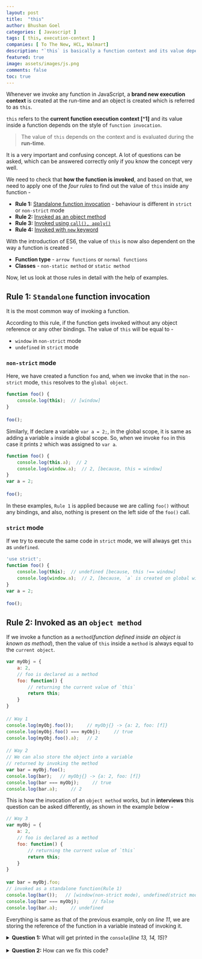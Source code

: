 ```yaml
---
layout: post
title:  "this"
author: Bhushan Goel
categories: [ Javascript ]
tags: [ this, execution-context ]
companies: [ To The New, HCL, Walmart]
description: "`this` is basically a function context and its value depends on the style of function invocation."
featured: true
image: assets/images/js.png
comments: false
toc: true
---
```


<!-- [Rule 1](#standalone-function-invocation) -->

Whenever we invoke any function in JavaScript, a **brand new execution context** is created at the run-time and an object is created which is referred to as `this`.

`this` refers to the **current function execution context [^1]** and its value inside a function depends on the style of `function invocation`.

> The value of `this` depends on the context and is evaluated during the **run-time**.

It is a very important and confusing concept. A lot of questions can be asked, which can be answered correctly only if you know the concept very well.

We need to check that **how the function is invoked**, and based on that, we need to apply one of the _four rules_ to find out the value of `this` inside any function -

- **Rule 1:** [Standalone function invocation](#rule-1-standalone-function-invocation) - behaviour is different in `strict` or `non-strict` mode
- **Rule 2:** [Invoked as an object method](#rule-2-invoked-as-an-object-method)
- **Rule 3:** [Invoked using `call(), apply()`](#rule-3-invoked-using-call-apply)   
- **Rule 4:** [Invoked with `new` keyword](#rule-4-invoked-with-new-keyword)

With the introduction of ES6, the value of `this` is now also dependent on the way a function is created - 

- **Function type** - `arrow functions` or `normal functions`
- **Classes** - `non-static method` or `static method`

Now, let us look at those rules in detail with the help of examples.

## Rule 1: `Standalone` function invocation

It is the most common way of invoking a function.

According to this rule, if the function gets invoked without any object reference or any other bindings. The value of `this` will be equal to - 

- `window` in `non-strict` mode
- `undefined` in `strict` mode


### `non-strict` mode

Here, we have created a function `foo` and, when we invoke that in the `non-strict` mode, `this` resolves to the `global object`.

```js
function foo() {
    console.log(this);  // [window]
}

foo();
```

Similarly, If declare a variable `var a = 2;`, in the global scope, it is same as adding a variable `a` inside a global scope. So, when we invoke `foo` in this case it prints `2` which was assigned to `var a`.

```js
function foo() {
    console.log(this.a);  // 2
    console.log(window.a);  // 2, [because, this = window]
}
var a = 2;

foo();
```

In these examples, `Rule 1` is applied because we are calling `foo()` without any bindings, and also, nothing is present on the left side of the `foo()` call.

### `strict` mode
If we try to execute the same code in `strict` mode, we will always get `this` as `undefined`.

```js
'use strict';
function foo() {
    console.log(this);  // undefined [because, this !== window]
    console.log(window.a);  // 2, [because, `a` is created on global window object]
}
var a = 2;

foo();
```

## Rule 2: Invoked as an `object method`

If we invoke a function as a `method`(_function defined inside an object is known as method_), then the value of `this` inside a `method` is always equal to the `current object`.
```js
var myObj = {
    a: 2,
    // foo is declared as a method
    foo: function() {
        // returning the current value of `this`
        return this;
    }
}

// Way 1
console.log(myObj.foo());     // myObj{} -> {a: 2, foo: [f]}
console.log(myObj.foo() === myObj);     // true
console.log(myObj.foo().a);   // 2

// Way 2
// We can also store the object into a variable
// returned by invoking the method 
var bar = myObj.foo();
console.log(bar);   // myObj{} -> {a: 2, foo: [f]}
console.log(bar === myObj);     // true
console.log(bar.a);     // 2 
```
This is how the invocation of an `object method` works, but in **interviews** this question can be asked differently, as shown in the example below -

```js
// Way 3
var myObj = {
    a: 2,
    // foo is declared as a method
    foo: function() {
        // returning the current value of `this`
        return this;
    }
}

var bar = myObj.foo;
// invoked as a standalone function(Rule 1)
console.log(bar());   // [window(non-strict mode), undefined(strict mode)]
console.log(bar === myObj);     // false
console.log(bar.a);     // undefined
```

Everything is same as that of the previous example, only on _line 11_, we are storing the reference of the function in a variable instead of invoking it.

<details>
<summary><b>Question 1:</b> What will get printed in the <code>console</code>(<i>line 13, 14, 15</i>)?</summary>
<div markdown="1">
You can tell the interviewer that -
<br>
<br>
When we try to invoke that method at a later point(<i>line 12</i>), then instead of pointing to the object(<code>obj</code>), it will be equal to <code>global object</code> or <code>undefined</code>.
<br>
<br>
Why?
<br>
<br>
Because, In case of `object method` whenever, we store the reference of the function in a variable, the **binding of the object is lost** and function will be invoked as a standalone function (<a href="#rule-1-standalone-function-invocation">Rule 1</a>) at a later stage.
<br>
<br>
</div>
</details>
<br>

<details>
<summary><b>Question 2:</b> How can we fix this code?</summary>
<div markdown="1">
After storing the reference to the method, we lost the binding to `this`. Now to fix this binding issue we need to use <code>bind()</code> -
<br>
<br>
<div markdown="1">
```js
var myObj = {
    a: 2,
    // foo is declared as a method
    foo: function() {
        // returning the current value of `this`
        return this;
    }
}

var bar = myObj.foo.bind(myObj);
// invoked as a standalone function(Rule 1)
console.log(bar());   // {a: 2, foo: [f]}
console.log(bar() === myObj);     // true
console.log(bar().a); 	// 2
```
</div>
</div>
</details>
<hr>

> There is a simpler way to identify the current execution context [^1] in case of **Rule 1** and **Rule 2**.
>
> You can check if there is something present on the **left-hand side** of the function invocation and -
>
> - If yes, then `this` will be equal to that `object`

```js
var obj = {
    a: 2,
    foo: function() {
        console.log(this);  // {a: 2, foo: [f]}, this === obj
    }
}

obj.foo();
```

> - Otherwise if nothing is present on the left-hand side then `this` will be equal to either `global object` or `undefined`

```js
function foo() {
  console.log(this);	// window
}

foo();
```


## Rule 3: Invoked using `call(), apply()`
This is also known as _Explicit binding_. 

By using `call()` or `apply()` we can change the value of _execution context [^1]_(`this`) at the run time.

```js
function foo() {
	return this;
}

console.log(foo());		// this === window
console.log(foo.call({a: 2}));		// this === {a: 2}
console.log(foo.apply({a: 4}));		// this === {a: 4}
```

When we invoke the function `foo()` 
- As a **standalone function**(_line 5_), it returned `this` which was **equal** to the `global window object`
- Using `call() or apply()`(_line 6, 7_) and passed a different object to it which acts as an **execution context**[^1] for `foo()`, it returned the same object `{a: 2}`

## Rule 4: Invoked with `new` keyword
If a function is invoked using a `new` keyword(_as a constructor function_), then the value of `this` inside that function is alway equal to an object.

```js
// invoked as a constructor function
function Foo() {
    this.a = 2;
    this.b = 4;
    console.log(this);  //  {a: 2, b:4}
    console.log(window.a);  // undefined
    console.log(window.b);  // undefined
}

var bar = new Foo();
```

If the same function is invoked as a **normal function**, then `this` would be equal to `window object` and all the properties (`a and b`) will be created on `window object`.
```js
// invoked as a normal function
function Foo() {
    this.a = 2;
    this.b = 4;
    console.log(this);   //  window
    console.log(window.a);  // 2
    console.log(window.b);  // 4
}

var bar = Foo();
```

<hr>

## ES6 

Now, before we get into the interview questions. I would like to discuss the behaviour of `this` on some of the new concepts introduced in ES6 and later versions.

### `this` in `arrow functions`
**Arrow functions** from ES6 do not have their own `this` value instead they borrow `this` from their _lexical scope_ and use that value.

In the following example, `bar()` is an **arrow function**(_line 8_) and invoked as a standalone function, but [Rule 1](#rule-1-standalone-function-invocation) will not be applied here because Rule 1 can be applied only on normal function. 

`this` inside `bar()` is equal to the `obj` because `bar()` is an **arrow function** and it borrows `this` from the **enclosing scope** and in this case it borrows `this` from the function `foo()`.

```js
// example 1 - with arrow function
var obj = {
  a: 2,
  foo: function() {
    console.log(this);    // obj
    
    // arrow function
    bar = () => {
      console.log(this);    // obj
      console.log(this.a);  // 2
    }

    bar();
  }
}

obj.foo();
```

If I try to write the same function as a normal functions, then you will observe the differences in terms of their behaviour.

Here, `bar()` is a **normal function** and invoked as a standalone function. So [Rule 1](#rule-1-standalone-function-invocation) will be applied here and accordingly `this` inside `bar` will point to the `global window object`.

```js
// example 2 - with normal function
var obj = {
  a: 2,
  foo: function() {
    console.log(this); // obj

    // normal function
    function bar() {
      console.log(this); // window
      console.log(this.a); // undefined
    }

    bar();
  }
}

obj.foo();
```

<!-- ### `this` in `Classes` -->

## Cheat sheet
There is a trick that can be used to answer most of the input-output questions in an interview. You just need to check two things - 
- Is there any `explicit binding` is present on the function invocation - `fn.call(), fn.apply(), fn.bind()`
- Is there any `object` present on the `left side` of the function invocation - `obj.method()`

If none of them is present, than you need to look if the code is in the `strict` mode or `non-strict` mode.
- In non-strict mode - `this = window`
- In strict mode - `this = undefined`

You can refer to this flow chart for more clarity -

<a class="post-img" href="https://raw.githubusercontent.com/bhushangoel/ctfi-cdn/a2b79ac268983709380eb696959791d4f7d17887/Flow%20chart-this.png" target="_blank">
<img src="https://raw.githubusercontent.com/bhushangoel/ctfi-cdn/a2b79ac268983709380eb696959791d4f7d17887/Flow%20chart-this.png#post-img" alt="flow chart">
</a>

<hr>
[^1]: **execution context** is an abstract concept that holds information about the environment within which the current code is being executed.